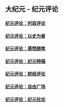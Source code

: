 ## 大纪元 - 纪元评论

#### [纪元评论：时政评论](indexes/nsc1025/README.md?04080330)
#### [纪元评论：以史为鉴](indexes/nsc1028/README.md?04080330)
#### [纪元评论：感悟随笔](indexes/nsc1035/README.md?04080330)
#### [纪元评论：纪元特稿](indexes/nsc424/README.md?04080330)
#### [纪元评论：财经评论](indexes/nsc1026/README.md?04080330)
#### [纪元评论：自由广场](indexes/nsc993/README.md?04080330)
#### [纪元评论：纪元社论](indexes/nsc422/README.md?04080330)
